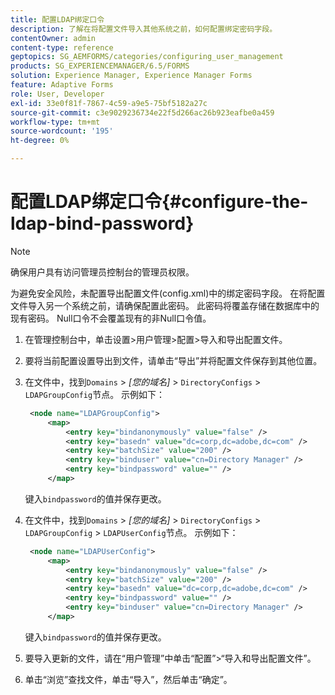 ```yaml
---
title: 配置LDAP绑定口令
description: 了解在将配置文件导入其他系统之前，如何配置绑定密码字段。
contentOwner: admin
content-type: reference
geptopics: SG_AEMFORMS/categories/configuring_user_management
products: SG_EXPERIENCEMANAGER/6.5/FORMS
solution: Experience Manager, Experience Manager Forms
feature: Adaptive Forms
role: User, Developer
exl-id: 33e0f81f-7867-4c59-a9e5-75bf5182a27c
source-git-commit: c3e9029236734e22f5d266ac26b923eafbe0a459
workflow-type: tm+mt
source-wordcount: '195'
ht-degree: 0%

---
```


# 配置LDAP绑定口令{#configure-the-ldap-bind-password}

>[!NOTE]
> 
> 确保用户具有访问管理员控制台的管理员权限。

为避免安全风险，未配置导出配置文件(config.xml)中的绑定密码字段。 在将配置文件导入另一个系统之前，请确保配置此密码。 此密码将覆盖存储在数据库中的现有密码。 Null口令不会覆盖现有的非Null口令值。

1. 在管理控制台中，单击设置>用户管理>配置>导入和导出配置文件。
1. 要将当前配置设置导出到文件，请单击“导出”并将配置文件保存到其他位置。
1. 在文件中，找到`Domains` > *[您的域名]* > `DirectoryConfigs` > `LDAPGroupConfig`节点。 示例如下：

   ```xml
    <node name="LDAPGroupConfig">
        <map>
            <entry key="bindanonymously" value="false" />
            <entry key="basedn" value="dc=corp,dc=adobe,dc=com" />
            <entry key="batchSize" value="200" />
            <entry key="binduser" value="cn=Directory Manager" />
            <entry key="bindpassword" value="" />
        </map>
   ```

   键入`bindpassword`的值并保存更改。

1. 在文件中，找到`Domains` > *[您的域名]* > `DirectoryConfigs` > `LDAPGroupConfig` > `LDAPUserConfig`节点。 示例如下：

   ```xml
    <node name="LDAPUserConfig">
        <map>
            <entry key="bindanonymously" value="false" />
            <entry key="batchSize" value="200" />
            <entry key="basedn" value="dc=corp,dc=adobe,dc=com" />
            <entry key="bindpassword" value="" />
            <entry key="binduser" value="cn=Directory Manager" />
        </map>
   ```

   键入`bindpassword`的值并保存更改。

1. 要导入更新的文件，请在“用户管理”中单击“配置”>“导入和导出配置文件”。
1. 单击“浏览”查找文件，单击“导入”，然后单击“确定”。
